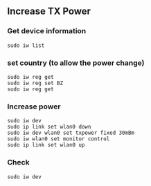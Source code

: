 ## Increase TX Power


### Get device information
```text
sudo iw list
```

### set country (to allow the power change)
```text
sudo iw reg get
sudo iw reg set BZ
sudo iw reg get
```


### Increase power
```text
sudo iw dev
sudo ip link set wlan0 down
sudo iw dev wlan0 set txpower fixed 30mBm
sudo iw wlan0 set monitor control
sudo ip link set wlan0 up
```


### Check
```text
sudo iw dev
```
